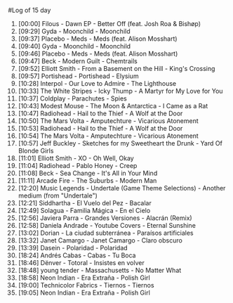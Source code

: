 #Log of 15 day

1. [00:00] Filous - Dawn EP - Better Off (feat. Josh Roa & Bishøp)
1. [09:29] Gyda - Moonchild - Moonchild
1. [09:37] Placebo - Meds - Meds (feat. Alison Mosshart)
1. [09:40] Gyda - Moonchild - Moonchild
1. [09:46] Placebo - Meds - Meds (feat. Alison Mosshart)
1. [09:47] Beck - Modern Guilt - Chemtrails
1. [09:52] Elliott Smith - From a Basement on the Hill - King's Crossing
1. [09:57] Portishead - Portishead - Elysium
1. [10:28] Interpol - Our Love to Admire - The Lighthouse
1. [10:33] The White Stripes - Icky Thump - A Martyr for My Love for You
1. [10:37] Coldplay - Parachutes - Spies
1. [10:43] Modest Mouse - The Moon & Antarctica - I Came as a Rat
1. [10:47] Radiohead - Hail to the Thief - A Wolf at the Door
1. [10:50] The Mars Volta - Amputechture - Vicarious Atonement
1. [10:53] Radiohead - Hail to the Thief - A Wolf at the Door
1. [10:54] The Mars Volta - Amputechture - Vicarious Atonement
1. [10:57] Jeff Buckley - Sketches for my Sweetheart the Drunk - Yard Of Blonde Girls
1. [11:01] Elliott Smith - XO - Oh Well, Okay
1. [11:04] Radiohead - Pablo Honey - Creep
1. [11:08] Beck - Sea Change - It's All in Your Mind
1. [11:11] Arcade Fire - The Suburbs - Modern Man
1. [12:20] Music Legends - Undertale (Game Theme Selections) - Another medium (from "Undertale")
1. [12:21] Siddhartha - El Vuelo del Pez - Bacalar
1. [12:49] Solagua - Familia Mágica - En el Cielo
1. [12:56] Javiera Parra - Grandes Versiones - Alacrán (Remix)
1. [12:58] Daniela Andrade - Youtube Covers - Eternal Sunshine
1. [13:02] Dorian - La ciudad subterránea - Paraísos artificiales
1. [13:32] Janet Camargo - Janet Camargo - Claro obscuro
1. [13:39] Dasein - Polaridad - Polaridad
1. [18:24] Andrés Cabas - Cabas - Tu Boca
1. [18:46] Dënver - Totoral - Insistes en volver
1. [18:48] young tender - Massachusetts - No Matter What
1. [18:58] Neon Indian - Era Extraña - Polish Girl
1. [19:00] Technicolor Fabrics - Tiernos - Tiernos
1. [19:05] Neon Indian - Era Extraña - Polish Girl
